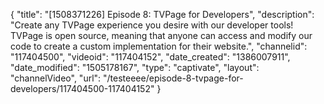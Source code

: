 {
    "title": "[1508371226] Episode 8: TVPage for Developers",
    "description": "Create any TVPage experience you desire with our developer tools! TVPage is open source, meaning that anyone can access and modify our code to create a custom implementation for their website.",
    "channelid": "117404500",
    "videoid": "117404152",
    "date_created": "1386007911",
    "date_modified": "1505178167",
    "type": "captivate",
    "layout": "channelVideo",
    "url": "\/testeeee\/episode-8-tvpage-for-developers\/117404500-117404152"
}